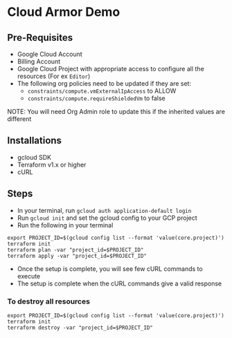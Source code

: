 # Cloud Armor Demo

## Pre-Requisites
- Google Cloud Account 
- Billing Account
- Google Cloud Project with appropriate access to configure all the resources (For ex `Editor`)
- The following org policies need to be updated if they are set:
    - `constraints/compute.vmExternalIpAccess` to ALLOW
    - `constraints/compute.requireShieldedVm` to false

NOTE: You will need Org Admin role to update this if the inherited values are different

## Installations
- gcloud SDK
- Terraform v1.x or higher
- cURL

## Steps
- In your terminal, run `gcloud auth application-default login`
- Run `gcloud init` and set the gcloud config to your GCP project
- Run the following in your terminal
```
export PROJECT_ID=$(gcloud config list --format 'value(core.project)')
terraform init
terraform plan -var "project_id=$PROJECT_ID"
terraform apply -var "project_id=$PROJECT_ID"
```
- Once the setup is complete, you will see few cURL commands to execute
- The setup is complete when the cURL commands give a valid response

### To destroy all resources
```
export PROJECT_ID=$(gcloud config list --format 'value(core.project)')
terraform init
terraform destroy -var "project_id=$PROJECT_ID"
```